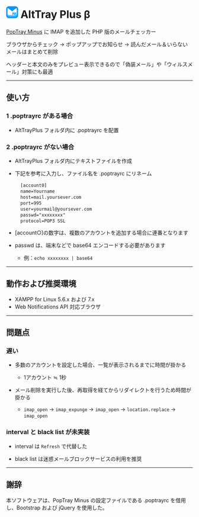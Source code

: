 # <img src="./icon.png" alt=alt> AltTray Plus β

[PopTray Minus](http://server-pro.com/poptrayminus/) に IMAP を追加した PHP 版のメールチェッカー

ブラウザからチェック → ポップアップでお知らせ → 読んだメール＆いらないメールはまとめて削除

ヘッダーと本文のみをプレビュー表示できるので「偽装メール」や「ウィルスメール」対策にも最適


---------------------------------------


## 使い方

### 1 .poptrayrc がある場合

* AltTrayPlus フォルダ内に .poptrayrc を配置

### 2 .poptrayrc がない場合

* AltTrayPlus フォルダ内にテキストファイルを作成
* 下記を参考に入力し、ファイル名を .poptrayrc にリネーム

        [account0]
        name=Yourname
        host=mail.yoursever.com
        port=995
        user=yourmail@yoursever.com
        passwd="xxxxxxxx"
        protocol=POP3 SSL

* [account○]の数字は、複数のアカウントを追加する場合に連番となります
* passwd は、端末などで base64 エンコードする必要があります
    * 例：`echo xxxxxxxx | base64`


---------------------------------------


## 動作および推奨環境

* XAMPP for Linux 5.6.x および 7.x
* Web Notifications API 対応ブラウザ

---------------------------------------


## 問題点

### 遅い

* 多数のアカウントを設定した場合、一覧が表示されるまでに時間が掛かる
    * 1アカウント ≒ 1秒
    
* メール削除を実行した後、再取得を経てからリダイレクトを行うため時間が掛かる
    * `imap_open` → `imap_expunge` → `imap_open` → `location.replace` → `imap_open`

### interval と black list が未実装

* interval は `Refresh` で代替した

* black list は迷惑メールブロックサービスの利用を推奨


---------------------------------------


## 謝辞

本ソフトウェアは、PopTray Minus の設定ファイルである .poptrayrc を借用し、Bootstrap および jQuery を使用した。
